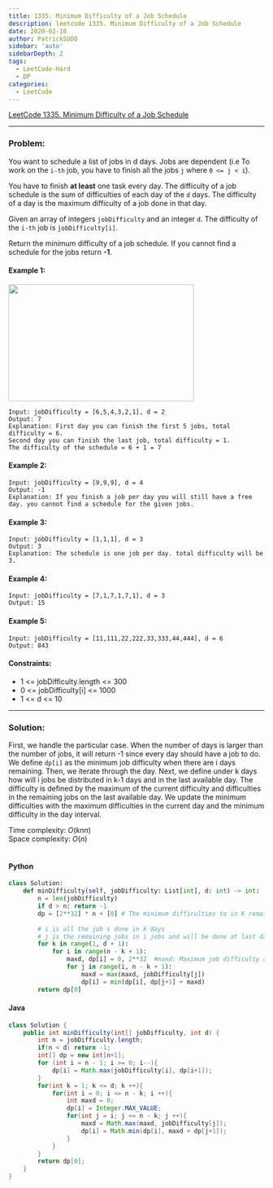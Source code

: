 ```yaml
---
title: 1335. Minimum Difficulty of a Job Schedule
description: leetcode 1335. Minimum Difficulty of a Job Schedule
date: 2020-02-16
author: PatrickSUDO
sidebar: 'auto'
sidebarDepth: 2
tags: 
  - LeetCode-Hard
  - DP
categories:
  - LeetCode
---
```

[LeetCode 1335. Minimum Difficulty of a Job Schedule](https://leetcode.com/problems/minimum-difficulty-of-a-job-schedule/)

---
### Problem: <br/>

You want to schedule a list of jobs in d days. Jobs are dependent (i.e To work on the `i-th` job, you have to finish all the jobs `j` where `0 <= j < i`).

You have to finish **at least** one task every day. The difficulty of a job schedule is the sum of difficulties of each day of the `d` days. The difficulty of a day is the maximum difficulty of a job done in that day.

Given an array of integers `jobDifficulty` and an integer `d`. The difficulty of the `i-th` job is `jobDifficulty[i]`.

Return the minimum difficulty of a job schedule. If you cannot find a schedule for the jobs return **-1**.

#### Example 1:
<img alt="" src="https://assets.leetcode.com/uploads/2020/01/16/untitled.png" style="width: 365px; height: 230px;">

    Input: jobDifficulty = [6,5,4,3,2,1], d = 2
    Output: 7
    Explanation: First day you can finish the first 5 jobs, total difficulty = 6.
    Second day you can finish the last job, total difficulty = 1.
    The difficulty of the schedule = 6 + 1 = 7 

#### Example 2:

    Input: jobDifficulty = [9,9,9], d = 4
    Output: -1
    Explanation: If you finish a job per day you will still have a free day. you cannot find a schedule for the given jobs.

#### Example 3:

    Input: jobDifficulty = [1,1,1], d = 3
    Output: 3
    Explanation: The schedule is one job per day. total difficulty will be 3.

#### Example 4:

    Input: jobDifficulty = [7,1,7,1,7,1], d = 3
    Output: 15

#### Example 5:

    Input: jobDifficulty = [11,111,22,222,33,333,44,444], d = 6
    Output: 843


#### Constraints:

- 1 <= jobDifficulty.length <= 300
- 0 <= jobDifficulty[i] <= 1000
- 1 <= d <= 10


---
### Solution: <br/>

First, we handle the particular case. When the number of days is larger than the number of jobs, it will return -1 since every day should have a job to do. We define `dp[i]` as the minimum job difficulty when there are i days remaining. Then, we iterate through the day. Next, we define under k days how will i jobs be distributed in k-1 days and in the last available day. The difficulty is defined by the maximum of the current difficulty and difficulties in the remaining jobs on the last available day. We update the minimum difficulties with the maximum difficulties in the current day and the minimum difficulty in the day interval.


Time complexity: $O(knn)$</br>
Space complexity: $O(n)$ 
</br>
</br>

#### Python
```python
class Solution:
    def minDifficulty(self, jobDifficulty: List[int], d: int) -> int:
        n = len(jobDifficulty)
        if d > n: return -1
        dp = [2**32] * n + [0] # The minimum difficulties to in K remaining days
        
        # i is all the job s done in k days
        # j is the remaining jobs in i jobs and will be done at last day
        for k in range(1, d + 1):
            for i in range(n - k + 1):
                maxd, dp[i] = 0, 2**32  #maxd: Maximum job difficulty at last few day of the interval
                for j in range(i, n - k + 1):
                    maxd = max(maxd, jobDifficulty[j])
                    dp[i] = min(dp[i], dp[j+1] + maxd)
        return dp[0]

```

#### Java
```java
class Solution {
    public int minDifficulty(int[] jobDifficulty, int d) {
        int n = jobDifficulty.length;
        if(n < d) return -1;
        int[] dp = new int[n+1];
        for (int i = n - 1; i >= 0; i--){
            dp[i] = Math.max(jobDifficulty[i], dp[i+1]);
        }
        for(int k = 1; k <= d; k ++){
            for(int i = 0; i <= n - k; i ++){
                int maxd = 0;
                dp[i] = Integer.MAX_VALUE;
                for(int j = i; j <= n - k; j ++){
                    maxd = Math.max(maxd, jobDifficulty[j]);
                    dp[i] = Math.min(dp[i], maxd + dp[j+1]);
                }
            }
        }
        return dp[0];
    }
}
```
<Disqus shortname="patricksudo" />